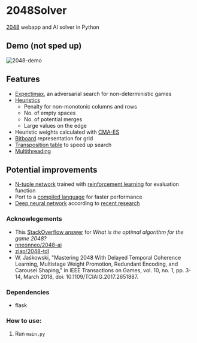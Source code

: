 # 2048Solver
[2048](https://play2048.co/) webapp and AI solver in Python

## Demo (not sped up)
![2048-demo](https://user-images.githubusercontent.com/80515759/222767967-dd664566-7852-4cd4-bebb-efd7890492e4.gif)

## Features
 - [Expectimax](https://en.wikipedia.org/wiki/Expectiminimax), an adversarial search for non-deterministic games
 - [Heuristics](https://en.wikipedia.org/wiki/Heuristic_(computer_science))
    - Penalty for non-monotonic columns and rows
    - No. of empty spaces
    - No. of potential merges
    - Large values on the edge
 - Heuristic weights calculated with [CMA-ES](https://en.wikipedia.org/wiki/CMA-ES)
 - [Bitboard](https://en.wikipedia.org/wiki/Bitboard) representation for grid
 - [Transposition table](http://en.wikipedia.org/wiki/Transposition_table) to speed up search
 - [Multithreading](https://en.wikipedia.org/wiki/Multithreading_(computer_architecture))

 ## Potential improvements
 - [N-tuple network](https://en.wikipedia.org/wiki/RAMnets) trained with [reinforcement learning](https://en.wikipedia.org/wiki/Reinforcement_learning) for evaluation function
 - Port to a [compiled language](https://en.wikipedia.org/wiki/Compiled_language) for faster performance
 - [Deep neural network](https://doi.org/10.1007/978-3-030-65883-0_5) according to [recent research](https://doi.org/10.2197/ipsjjip.29.336)

### Acknowlegements
 - This [StackOverflow answer](https://stackoverflow.com/a/22498940/1204143) for *What is the optimal algorithm for the game 2048?*
 - [nneonneo/2048-ai](https://github.com/nneonneo/2048-ai) 
 - [ziap/2048-tdl](https://github.com/ziap/2048-tdl)
 - W. Jaśkowski, "Mastering 2048 With Delayed Temporal Coherence Learning, Multistage Weight Promotion, Redundant Encoding, and Carousel Shaping," in IEEE Transactions on Games, vol. 10, no. 1, pp. 3-14, March 2018, doi: 10.1109/TCIAIG.2017.2651887.

### Dependencies
 - flask

### How to use:
1. Run `main.py`

